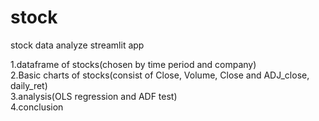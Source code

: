 # stock
 stock data analyze streamlit app  

 1.dataframe of stocks(chosen by time period and company)  
 2.Basic charts of stocks(consist of Close, Volume, Close and ADJ_close, daily_ret)  
 3.analysis(OLS regression and ADF test)  
 4.conclusion  